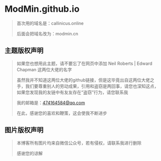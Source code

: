 # ModMin.github.io
> 首次用的域名是：callinicus.online
>
> 后面会把域名改为：modmin.cn

## 主题版权声明
> 如果您也想用此主题，请不要忘了在网页中添加  Neil Roberts | Edward Chapman  这两位大佬的名字
>
> 虽然我并不知道这两位大佬的github链接，但是这毕竟出自这两位大佬之手，我们要尊重别人的劳动成果，引用和盗窃是两回事，请您也深知这点，如果您发现我的友链中有友友存在“盗窃”行为，请您联系我
>
> 我的邮箱是：474164584@qq.com
>
> 在此，感谢您的喜欢和鞭策，这会使我不断进步
> 

## 图片版权声明
> 本博客所有图片均来自微信公众号，若有侵权，请联系我进行删除
>
> 感谢您的谅解


